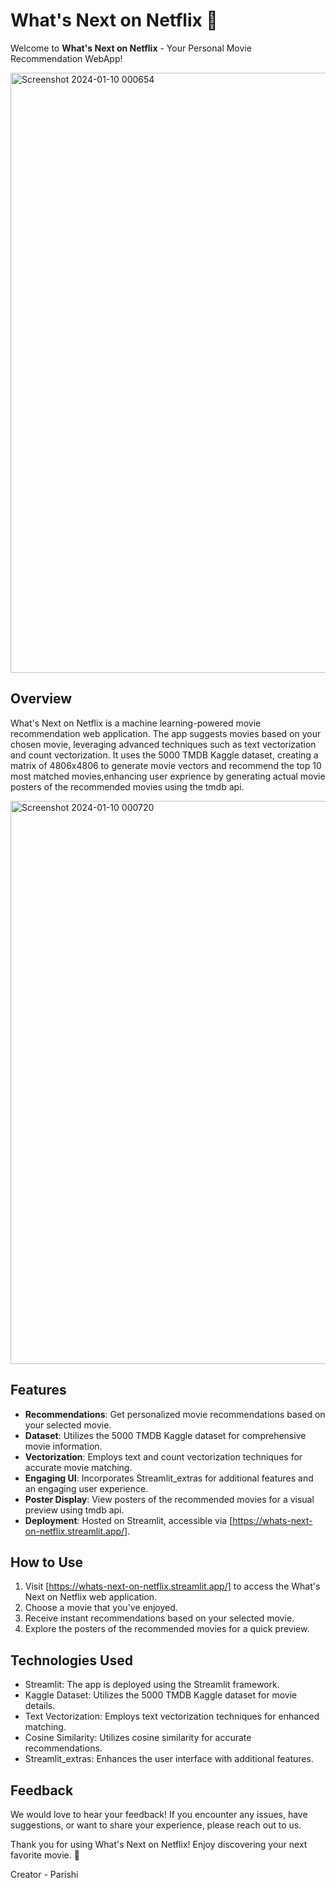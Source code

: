 # What's Next on Netflix 🍿

Welcome to **What's Next on Netflix** - Your Personal Movie Recommendation WebApp!

<img width="960" alt="Screenshot 2024-01-10 000654" src="https://github.com/thatdamncoder/whats-next-on-netflix/assets/144144009/e7fd9890-42f5-435c-a6cb-19471ede83e8">


## Overview

What's Next on Netflix is a machine learning-powered movie recommendation web application. The app suggests movies based on your chosen movie, leveraging advanced techniques such as text vectorization and count vectorization. It uses the 5000 TMDB Kaggle dataset, creating a matrix of 4806x4806 to generate movie vectors and recommend the top 10 most matched movies,enhancing user exprience by generating actual movie posters of the recommended movies using the tmdb api.


 <img width="901" alt="Screenshot 2024-01-10 000720" src="https://github.com/thatdamncoder/whats-next-on-netflix/assets/144144009/d1a07c7b-d06b-42cd-be30-b54fdb74b35b">


## Features

- **Recommendations**: Get personalized movie recommendations based on your selected movie.
- **Dataset**: Utilizes the 5000 TMDB Kaggle dataset for comprehensive movie information.
- **Vectorization**: Employs text and count vectorization techniques for accurate movie matching.
- **Engaging UI**: Incorporates Streamlit_extras for additional features and an engaging user experience.
- **Poster Display**: View posters of the recommended movies for a visual preview using tmdb api.
- **Deployment**: Hosted on Streamlit, accessible via [https://whats-next-on-netflix.streamlit.app/].

## How to Use

1. Visit [https://whats-next-on-netflix.streamlit.app/] to access the What's Next on Netflix web application.
2. Choose a movie that you've enjoyed.
3. Receive instant recommendations based on your selected movie.
4. Explore the posters of the recommended movies for a quick preview.

## Technologies Used

- Streamlit: The app is deployed using the Streamlit framework.
- Kaggle Dataset: Utilizes the 5000 TMDB Kaggle dataset for movie details.
- Text Vectorization: Employs text vectorization techniques for enhanced matching.
- Cosine Similarity: Utilizes cosine similarity for accurate recommendations.
- Streamlit_extras: Enhances the user interface with additional features.

## Feedback

We would love to hear your feedback! If you encounter any issues, have suggestions, or want to share your experience, please reach out to us.

Thank you for using What's Next on Netflix! Enjoy discovering your next favorite movie. 🍿


Creator - Parishi
